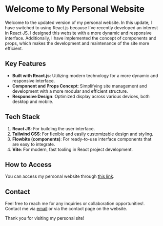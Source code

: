 # Welcome to My Personal Website

Welcome to the updated version of my personal website. In this update, I have switched to using React.js because I've recently developed an interest in React JS. I designed this website with a more dynamic and responsive interface. Additionally, I have implemented the concept of components and props, which makes the development and maintenance of the site more efficient.

## Key Features

- **Built with React.js**: Utilizing modern technology for a more dynamic and responsive interface.
- **Component and Props Concept**: Simplifying site management and development with a more modular and efficient structure.
- **Responsive Design**: Optimized display across various devices, both desktop and mobile.

## Tech Stack

1. **React JS**: For building the user interface.
2. **Tailwind CSS**: For flexible and easily customizable design and styling.
3. **Flowbite (components)**: For ready-to-use interface components that are easy to integrate.
4. **Vite**: For modern, fast tooling in React project development.


## How to Access

You can access my personal website through [this link](https://adipramanaa.vercel.app/).

## Contact

Feel free to reach me for any inquiries or collaboration opportunities!. Contact me via [email](mailto:dekjawa8@gmail.com) or via the contact page on the website.

Thank you for visiting my personal site!
